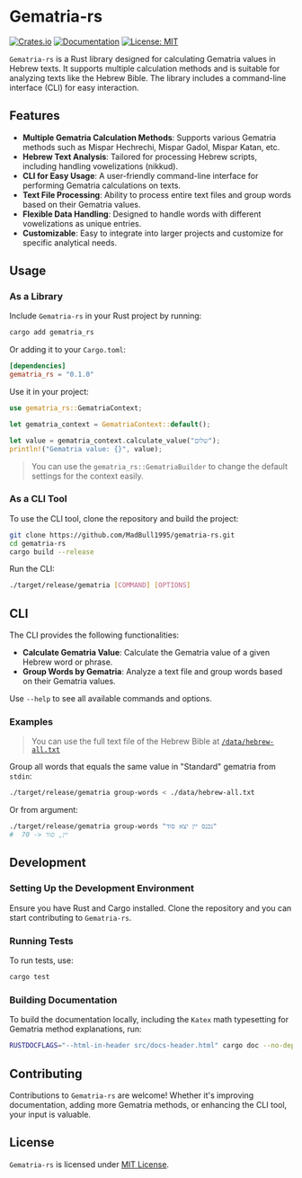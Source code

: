 # Gematria-rs

[![Crates.io](https://img.shields.io/crates/v/gematria-rs.svg)](https://crates.io/crates/gematria-rs)
[![Documentation](https://img.shields.io/docsrs/gematria_rs/latest)](https://docs.rs/gematria_rs/latest/gematria_rs/)
[![License: MIT](https://img.shields.io/badge/License-MIT-yellow.svg)](https://opensource.org/licenses/MIT)

`Gematria-rs` is a Rust library designed for calculating Gematria values in Hebrew texts. It supports multiple calculation methods and is suitable for analyzing texts like the Hebrew Bible. The library includes a command-line interface (CLI) for easy interaction.

## Features

- **Multiple Gematria Calculation Methods**: Supports various Gematria methods such as Mispar Hechrechi, Mispar Gadol, Mispar Katan, etc.
- **Hebrew Text Analysis**: Tailored for processing Hebrew scripts, including handling vowelizations (nikkud).
- **CLI for Easy Usage**: A user-friendly command-line interface for performing Gematria calculations on texts.
- **Text File Processing**: Ability to process entire text files and group words based on their Gematria values.
- **Flexible Data Handling**: Designed to handle words with different vowelizations as unique entries.
- **Customizable**: Easy to integrate into larger projects and customize for specific analytical needs.

## Usage

### As a Library
Include `Gematria-rs` in your Rust project by running:

```bash
cargo add gematria_rs
```

Or adding it to your `Cargo.toml`:

```toml
[dependencies]
gematria_rs = "0.1.0"
```

Use it in your project:

```rust
use gematria_rs::GematriaContext;

let gematria_context = GematriaContext::default();

let value = gematria_context.calculate_value("שלום");
println!("Gematria value: {}", value);
```

> You can use the `gematria_rs::GematriaBuilder` to change the default settings for the context easily.

### As a CLI Tool
To use the CLI tool, clone the repository and build the project:

```bash
git clone https://github.com/MadBull1995/gematria-rs.git
cd gematria-rs
cargo build --release
```

Run the CLI:

```bash
./target/release/gematria [COMMAND] [OPTIONS]
```

## CLI

The CLI provides the following functionalities:

- **Calculate Gematria Value**: Calculate the Gematria value of a given Hebrew word or phrase.
- **Group Words by Gematria**: Analyze a text file and group words based on their Gematria values.

Use `--help` to see all available commands and options.

### Examples
> You can use the full text file of the Hebrew Bible at [`/data/hebrew-all.txt`](data/hebrew-all.txt)

Group all words that equals the same value in "Standard" gematria from `stdin`:
```bash
./target/release/gematria group-words < ./data/hebrew-all.txt
```
Or from argument:
```bash
./target/release/gematria group-words "נכנס יין יצא סוד"
#  70 -> יין, סוד
```

## Development

### Setting Up the Development Environment
Ensure you have Rust and Cargo installed. Clone the repository and you can start contributing to `Gematria-rs`.

### Running Tests
To run tests, use:

```bash
cargo test
```

### Building Documentation
To build the documentation locally, including the `Katex` math typesetting for Gematria method explanations, run:

```bash
RUSTDOCFLAGS="--html-in-header src/docs-header.html" cargo doc --no-deps --open
```

## Contributing
Contributions to `Gematria-rs` are welcome! Whether it's improving documentation, adding more Gematria methods, or enhancing the CLI tool, your input is valuable.

<!-- Please read our contributing guidelines (LINK CONTRIBUTING GUIDELINES) to get started. -->

## License
`Gematria-rs` is licensed under [MIT License](LICENSE).
